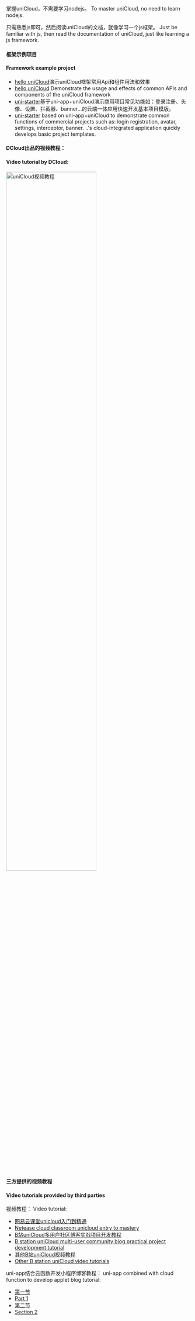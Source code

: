 掌握uniCloud，不需要学习nodejs。
To master uniCloud, no need to learn nodejs.

只需熟悉js即可，然后阅读uniCloud的文档，就像学习一个js框架。
Just be familiar with js, then read the documentation of uniCloud, just like learning a js framework.

#### 框架示例项目
#### Framework example project
- [hello uniCloud](https://ext.dcloud.net.cn/plugin?id=4082)演示uniCloud框架常用Api和组件用法和效果
- [hello uniCloud](https://ext.dcloud.net.cn/plugin?id=4082) Demonstrate the usage and effects of common APIs and components of the uniCloud framework
- [uni-starter](https://ext.dcloud.net.cn/plugin?id=5057)基于uni-app+uniCloud演示商用项目常见功能如：登录注册、头像、设置、拦截器、banner...的云端一体应用快速开发基本项目模版。
- [uni-starter](https://ext.dcloud.net.cn/plugin?id=5057) based on uni-app+uniCloud to demonstrate common functions of commercial projects such as: login registration, avatar, settings, interceptor, banner. ..'s cloud-integrated application quickly develops basic project templates.

#### DCloud出品的视频教程：
#### Video tutorial by DCloud:
<a target="_blank" href="https://www.bilibili.com/video/BV17p4y1a71x?p=1">
    <img src="https://qiniu-web-assets.dcloud.net.cn/unidoc/zh/20210512183320.jpg" alt="uniCloud视频教程" style="width: 70%;">
</a>


#### 三方提供的视频教程
#### Video tutorials provided by third parties
视频教程：
Video tutorial:
- [网易云课堂unicloud入门到精通](https://study.163.com/course/introduction.htm?courseId=1209978085#/courseDetail?tab=1)
- [Netease cloud classroom unicloud entry to mastery](https://study.163.com/course/introduction.htm?courseId=1209978085#/courseDetail?tab=1)
- [B站uniCloud多用户社区博客实战项目开发教程](https://www.bilibili.com/video/BV1yG4y1h7ck?p=1)
- [B station uniCloud multi-user community blog practical project development tutorial](https://www.bilibili.com/video/BV1yG4y1h7ck?p=1)
- [其他B站uniCloud视频教程](https://search.bilibili.com/all?keyword=unicloud)
- [Other B station uniCloud video tutorials](https://search.bilibili.com/all?keyword=unicloud)


uni-app结合云函数开发小程序博客教程：
uni-app combined with cloud function to develop applet blog tutorial:
- [第一节](https://juejin.im/post/5ea78879e51d454dd60cf473)
- [Part 1](https://juejin.im/post/5ea78879e51d454dd60cf473)
- [第二节](https://juejin.im/post/5eb21a12f265da7bf0283664)
- [Section 2](https://juejin.im/post/5eb21a12f265da7bf0283664)
